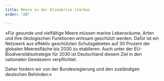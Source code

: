 ```yaml
---
title: Meere in der Klimakrise stärken
order: "20"

---
```

»Für gesunde und vielfältige Meere müssen marine Lebensräume, Arten und ihre ökologischen Funktionen wirksam geschützt werden. Dafür ist ein Netzwerk aus effektiv geschützten Schutzgebieten auf 30 Prozent der globalen Meeresfläche bis 2030 zu etablieren. Auch unter der EU-Biodiversitätsstrategie für 2030 ist Deutschland diesem Ziel in den nationalen Gewässern verpflichtet.

Daher fordern wir von der Bundesregierung und den zuständigen deutschen Behörden:«